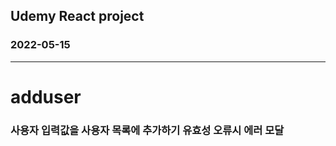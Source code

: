 ## Udemy React project
### 2022-05-15

----------------------

#  adduser
### 사용자 입력값을 사용자 목록에 추가하기 유효성 오류시 에러 모달



